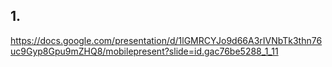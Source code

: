 ## 1.
https://docs.google.com/presentation/d/1lGMRCYJo9d66A3rIVNbTk3thn76uc9Gyp8Gpu9mZHQ8/mobilepresent?slide=id.gac76be5288_1_11
